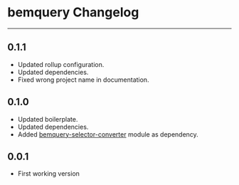 # bemquery Changelog

---

## 0.1.1

* Updated rollup configuration.
* Updated dependencies.
* Fixed wrong project name in documentation.

## 0.1.0

* Updated boilerplate.
* Updated dependencies.
* Added [bemquery-selector-converter](https://github.com/BEMQuery/bemquery-selector-converter) module as dependency.

## 0.0.1

* First working version
